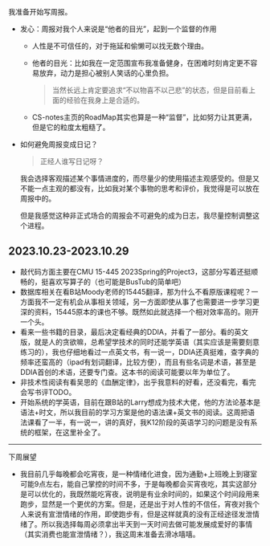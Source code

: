 我准备开始写周报。

+ 发心：周报对我个人来说是“他者的目光”，起到一个监督的作用
	+ 人性是不可信任的，对于拖延和偷懒可以找无数个理由。
	+ 他者的目光：比如我在一定范围宣布我准备健身，在困难时刻肯定更不容易放弃，动力是担心被别人笑话的心里负担。
		>当然长远上肯定要追求“不以物喜不以己悲”的状态，但是目前看上面的经验在我身上是合适的。

	+ CS-notes主页的RoadMap其实也算是一种“监督”，比如努力让其更满，但是它的粒度太粗糙了。

+ 如何避免周报变成日记？
	>正经人谁写日记呀？

	我会选择客观描述某个事情进度的，而尽量少的使用描述主观感受的。但是又不能一点主观的都没有，比如我对某个事物的思考和评价，我觉得是可以放在周报中的。

	但是我感觉这种非正式场合的周报会不可避免的成为日志，我尽量控制调整这个进程。
 
## 2023.10.23-2023.10.29

+ 敲代码方面主要在CMU 15-445 2023Spring的Project3，这部分写着还挺顺畅的，挺喜欢写算子的（也可能是BusTub的简单吧）
+ 数据库相关在看B站Moody老师的15445翻译，那为什么不看原版课程呢？一方面我不一定有机会从事相关领域，另一方面即使从事了也需要进一步学习更深的资料，15445原本的课也不够。既然如此就选择一个相对效率高的。刚开一个头。
+ 看来一些书籍的目录，最后决定看经典的DDIA，并看了一部分。看的英文版，就是人的贪欲嘛，总希望学技术的同时还能学英语（其实应该是需要刻意练习的），我也仔细地看过一点英文书，有一说一，DDIA还真挺难，查字典的频率还蛮高的（ipad有划词翻译，比较方便），而且有些名词是术语，甚至是DDIA首创的术语，还要专门查。这本书的阅读可能要以年为单位了。
+ 非技术性阅读有看吴思的《血酬定律》，出乎我意料的好看，还没看完，看完会写书评TODO。
+ 开始系统的学英语，目前在跟B站的Larry想成为技术大佬，他的方法论基本是语法+时文，所以我目前的学习方案是他的语法课+英文书的阅读。这周把语法课看了一半，有一说一，讲的真好，我K12阶段的英语学习的问题是没有系统的框架，在这里补全了。

---

下周展望
+ 我目前几乎每晚都会吃宵夜，是一种情绪化进食，因为通勤+上班晚上到寝室可能9点左右，能自己掌控的时间不多，于是每晚都会买宵夜吃，其实这部分是可以优化的，我既然能吃宵夜，说明是有业余时间的，如果这个时间段用来跑步，显然是一个更优的方案。但是，还是出于对人性的不信任，宵夜对我个人来说有宣泄情绪的作用，即使跑步有，但是这样就真的没有正经途径发泄情绪了。所以我选择每周必须拿出半天到一天时间去做可能发展成爱好的事情（其实消费也能宣泄情绪？），我这周末准备去滑冰嘻嘻。
